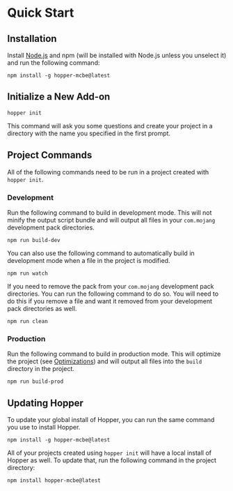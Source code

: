 # Quick Start

## Installation

Install [Node.js](https://nodejs.org/en) and npm (will be installed with Node.js unless you unselect it) and run the following command:

```shell
npm install -g hopper-mcbe@latest
```

## Initialize a New Add-on

```shell
hopper init
```

This command will ask you some questions and create your project in a directory with the name you specified in the first prompt.

## Project Commands

All of the following commands need to be run in a project created with `hopper init`.

### Development

Run the following command to build in development mode. This will not minify the output script bundle and will output all files in your `com.mojang` development pack directories.

```shell
npm run build-dev
```

You can also use the following command to automatically build in development mode when a file in the project is modified.

```shell
npm run watch
```

If you need to remove the pack from your `com.mojang` development pack directories. You can run the following command to do so. You will need to do this if you remove a file and want it removed from your development pack directories as well.

```shell
npm run clean
```

### Production

Run the following command to build in production mode. This will optimize the project (see [Optimizations](/essentials/optimizations)) and will output all files into the `build` directory in the project.

```shell
npm run build-prod
```

## Updating Hopper

To update your global install of Hopper, you can run the same command you use to install Hopper.

```shell
npm install -g hopper-mcbe@latest
```

All of your projects created using `hopper init` will have a local install of Hopper as well. To update that, run the following command in the project directory:

```shell
npm install hopper-mcbe@latest
```
